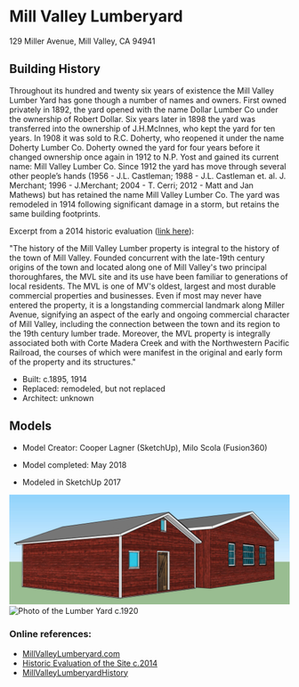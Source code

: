 # Mill Valley Lumberyard
129 Miller Avenue, Mill Valley, CA 94941

## Building History
Throughout its hundred and twenty six years of existence the Mill Valley Lumber Yard has gone though a number of names and owners. First owned privately in 1892, the yard opened with the name Dollar Lumber Co under the ownership of Robert Dollar. Six years later in 1898 the yard was transferred into the ownership of J.H.McInnes, who kept the yard for ten years. In 1908 it was sold to R.C. Doherty, who reopened it under the name Doherty Lumber Co. Doherty owned the yard for  four years before it changed ownership once again in 1912 to N.P. Yost and gained its current name: Mill Valley Lumber Co. Since 1912 the yard has move through several other people’s hands (1956 - J.L. Castleman; 1988 - J.L. Castleman et. al. J. Merchant; 1996 - J.Merchant; 2004 - T. Cerri; 2012 - Matt and Jan Mathews) but has retained the name Mill Valley Lumber Co. The yard was remodeled in 1914 following significant damage in a storm, but retains the same building footprints.


Excerpt from a 2014 historic evaluation ([link here](http://cityofmillvalley.granicus.com/MetaViewer.php?view_id=2&clip_id=721&meta_id=31010)):

"The history of the Mill Valley Lumber property is integral to the history of the town of Mill Valley. 
Founded concurrent with the late-19th century origins of the town and located along one of Mill Valley's
two principal thoroughfares, the MVL site and its use have been familiar to generations of local
residents. The MVL is one of MV's oldest, largest and most durable commercial properties and
businesses. Even if most may never have entered the property, it is a longstanding commercial
landmark along Miller Avenue, signifying an aspect of the early and ongoing commercial character
of Mill Valley, including the connection between the town and its region to the 19th century
lumber trade. Moreover, the MVL property is integrally associated both with Corte Madera
Creek and with the Northwestern Pacific Railroad, the courses of which were manifest in the
original and early form of the property and its structures."

- Built: c.1895, 1914
- Replaced: remodeled, but not replaced
- Architect: unknown

## Models
- Model Creator: Cooper Lagner (SketchUp), Milo Scola (Fusion360)
- Model completed: May 2018

- Modeled in SketchUp 2017


![SketchUp Models](https://github.com/TimeWalkOrg/building-mill-valley-ca-lumberyard/blob/master/lumberyard.jpg)
![Photo of the Lumber Yard c.1920](https://github.com/TimeWalkOrg/building-mill-valley-ca-lumberyard/blob/master/Old%20Buildings.jpg)

### Online references:
- [MillValleyLumberyard.com](http://www.millvalleylumberyard.com/history/)
- [Historic Evaluation of the Site c.2014](http://cityofmillvalley.granicus.com/MetaViewer.php/view_id=2&clip_id=721&meta_id=31010)
- [MillValleyLumberyardHistory](http://www.millvalleylumberyard.com/history/)




